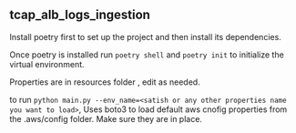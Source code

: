 ## tcap_alb_logs_ingestion

Install poetry first to set up the project and then install its dependencies.

Once poetry is installed run `poetry shell` and `poetry init` to initialize the virtual environment.

Properties are in resources folder , edit as needed.

to run `python main.py --env_name=<satish or any other properties name you want to load>`, Uses boto3 to load default aws cnofig properties from the .aws/config folder. 
Make sure they are in place.


